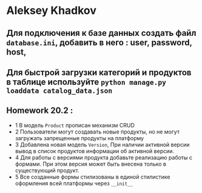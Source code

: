 # Aleksey Khadkov

## Для подключения к базе данных создать файл `database.ini`, добавить в него : user, password, host,

## Для быстрой загрузки категорий и продуктов в таблице используйте `python manage.py loaddata catalog_data.json`

## Homework 20.2 :

- 1 В модель `Product` прописан механизм CRUD
- 2 Пользователи могут создавать новые продукты, но не могут загружать запрещенные продукты на платформу
- 3 Добавлена новая модель `Version`, При наличии активной версии вывод в список продуктов информации об активной версии.
- 4 Для работы с версиями продукта добавьте реализацию работы с формами. При этом версия может быть внесена только в существующий продукт.
- 5 Все созданные формы стилизованы в единой стилистике оформления всей платформы через `__init__`




